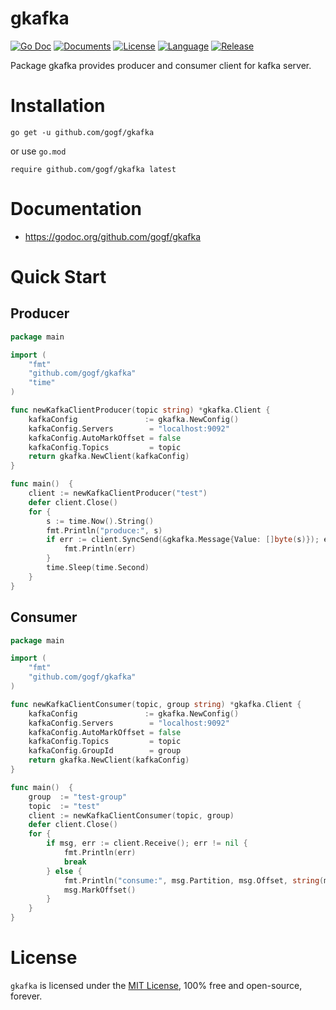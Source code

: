 # gkafka 

[![Go Doc](https://godoc.org/github.com/gogf/gkafka?status.svg)](https://godoc.org/github.com/gogf/gkafka)
[![Documents](https://img.shields.io/badge/docs-100%25-green.svg)](https://goframe.org) 
[![License](https://img.shields.io/github/license/gogf/gkafka.svg?style=flat)](https://github.com/gogf/gkafka)
[![Language](https://img.shields.io/badge/language-go-blue.svg)](https://github.com/gogf/gkafka)
[![Release](https://img.shields.io/github/release/gogf/gkafka.svg?style=flat)](https://github.com/gogf/gkafka/releases)

Package gkafka provides producer and consumer client for kafka server.

# Installation
```
go get -u github.com/gogf/gkafka
```
or use `go.mod`
```
require github.com/gogf/gkafka latest
```

# Documentation

* https://godoc.org/github.com/gogf/gkafka

# Quick Start

## Producer
```go
package main

import (
    "fmt"
    "github.com/gogf/gkafka"
    "time"
)

func newKafkaClientProducer(topic string) *gkafka.Client {
    kafkaConfig               := gkafka.NewConfig()
    kafkaConfig.Servers        = "localhost:9092"
    kafkaConfig.AutoMarkOffset = false
    kafkaConfig.Topics         = topic
    return gkafka.NewClient(kafkaConfig)
}

func main()  {
    client := newKafkaClientProducer("test")
    defer client.Close()
    for {
        s := time.Now().String()
        fmt.Println("produce:", s)
        if err := client.SyncSend(&gkafka.Message{Value: []byte(s)}); err != nil {
            fmt.Println(err)
        }
        time.Sleep(time.Second)
    }
}
```
## Consumer
```go
package main

import (
    "fmt"
    "github.com/gogf/gkafka"
)

func newKafkaClientConsumer(topic, group string) *gkafka.Client {
    kafkaConfig               := gkafka.NewConfig()
    kafkaConfig.Servers        = "localhost:9092"
    kafkaConfig.AutoMarkOffset = false
    kafkaConfig.Topics         = topic
    kafkaConfig.GroupId        = group
    return gkafka.NewClient(kafkaConfig)
}

func main()  {
    group  := "test-group"
    topic  := "test"
    client := newKafkaClientConsumer(topic, group)
    defer client.Close()
    for {
        if msg, err := client.Receive(); err != nil {
            fmt.Println(err)
            break
        } else {
            fmt.Println("consume:", msg.Partition, msg.Offset, string(msg.Value))
            msg.MarkOffset()
        }
    }
}
```

# License

`gkafka` is licensed under the [MIT License](LICENSE), 100% free and open-source, forever.

